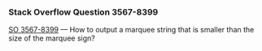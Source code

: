 ### Stack Overflow Question 3567-8399

[SO 3567-8399](http://stackoverflow.com/q/35678399) &mdash;
How to output a marquee string that is smaller than the size of the marquee sign?
